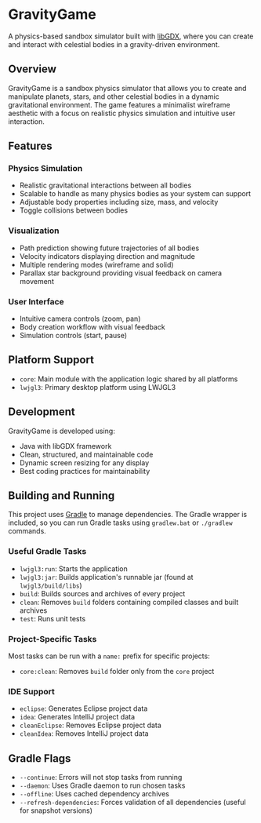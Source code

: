 # GravityGame

A physics-based sandbox simulator built with [libGDX](https://libgdx.com/), where you can create and interact with celestial bodies in a gravity-driven environment.

## Overview

GravityGame is a sandbox physics simulator that allows you to create and manipulate planets, stars, and other celestial bodies in a dynamic gravitational environment. The game features a minimalist wireframe aesthetic with a focus on realistic physics simulation and intuitive user interaction.

## Features

### Physics Simulation
- Realistic gravitational interactions between all bodies
- Scalable to handle as many physics bodies as your system can support
- Adjustable body properties including size, mass, and velocity
- Toggle collisions between bodies

### Visualization
- Path prediction showing future trajectories of all bodies
- Velocity indicators displaying direction and magnitude
- Multiple rendering modes (wireframe and solid)
- Parallax star background providing visual feedback on camera movement

### User Interface
- Intuitive camera controls (zoom, pan)
- Body creation workflow with visual feedback
- Simulation controls (start, pause)

## Platform Support

- `core`: Main module with the application logic shared by all platforms
- `lwjgl3`: Primary desktop platform using LWJGL3

## Development

GravityGame is developed using:
- Java with libGDX framework
- Clean, structured, and maintainable code
- Dynamic screen resizing for any display
- Best coding practices for maintainability

## Building and Running

This project uses [Gradle](https://gradle.org/) to manage dependencies.
The Gradle wrapper is included, so you can run Gradle tasks using `gradlew.bat` or `./gradlew` commands.

### Useful Gradle Tasks

- `lwjgl3:run`: Starts the application
- `lwjgl3:jar`: Builds application's runnable jar (found at `lwjgl3/build/libs`)
- `build`: Builds sources and archives of every project
- `clean`: Removes `build` folders containing compiled classes and built archives
- `test`: Runs unit tests

### Project-Specific Tasks

Most tasks can be run with a `name:` prefix for specific projects:
- `core:clean`: Removes `build` folder only from the `core` project

### IDE Support

- `eclipse`: Generates Eclipse project data
- `idea`: Generates IntelliJ project data
- `cleanEclipse`: Removes Eclipse project data
- `cleanIdea`: Removes IntelliJ project data

## Gradle Flags

- `--continue`: Errors will not stop tasks from running
- `--daemon`: Uses Gradle daemon to run chosen tasks
- `--offline`: Uses cached dependency archives
- `--refresh-dependencies`: Forces validation of all dependencies (useful for snapshot versions)

